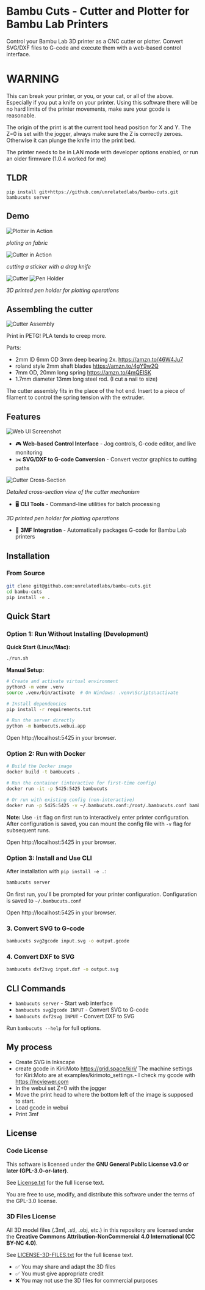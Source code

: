 # Bambu Cuts - Cutter and Plotter for Bambu Lab Printers

Control your Bambu Lab 3D printer as a CNC cutter or plotter. Convert SVG/DXF files to G-code and execute them with a web-based control interface.


# WARNING

This can break your printer, or you, or your cat, or all of the above. Especially if you put a knife on your printer. Using this software there will be no hard limits of the printer movements, make sure your gcode is reasonable. 


The origin of the print is at the current tool head position for X and Y. 
The Z=0 is set with the jogger, always make sure the Z is correctly zeroes. Otherwise it can plunge the knife into the print bed.

The printer needs to be in LAN mode with developer options enabled, or run an older firmware (1.0.4 worked for me)

## TLDR
   ```
   pip install git+https://github.com/unrelatedlabs/bambu-cuts.git
   bambucuts server
   ```

## Demo

![Plotter in Action](docs/plotter.gif)

*ploting on fabric*

![Cutter in Action](docs/cutter.gif)

*cutting a sticker with a drag knife*


![Cutter](docs/cutter_render.png)
![Pen Holder](docs/pen_holder_render.png)


*3D printed pen holder for plotting operations*


## Assembling the cutter 

![Cutter Assembly](docs/cutter_crosssection.jpeg)

Print in PETG! PLA tends to creep more. 

Parts: 
 - 2mm ID 6mm OD 3mm deep bearing 2x. https://amzn.to/46W4Ju7
 - roland style 2mm shaft blades https://amzn.to/4gY9w2Q 
 - 7mm OD, 20mm long spring https://amzn.to/4mQEISK
 - 1.7mm diameter 13mm long steel rod. (I cut a nail to size)


 The cutter assembly fits in the place of the hot end. Insert to a piece of filament to control the spring tension with the extruder.


## Features

![Web UI Screenshot](docs/gui.jpg)


- 🎮 **Web-based Control Interface** - Jog controls, G-code editor, and live monitoring
- ✂️ **SVG/DXF to G-code Conversion** - Convert vector graphics to cutting paths




![Cutter Cross-Section](docs/cutter_crosssection.jpeg)

*Detailed cross-section view of the cutter mechanism*
- 🖥️ **CLI Tools** - Command-line utilities for batch processing


*3D printed pen holder for plotting operations*
- 🔄 **3MF Integration** - Automatically packages G-code for Bambu Lab printers

## Installation

### From Source

```bash
git clone git@github.com:unrelatedlabs/bambu-cuts.git
cd bambu-cuts
pip install -e .
```

## Quick Start

### Option 1: Run Without Installing (Development)

**Quick Start (Linux/Mac):**
```bash
./run.sh
```

**Manual Setup:**
```bash
# Create and activate virtual environment
python3 -m venv .venv
source .venv/bin/activate  # On Windows: .venv\Scripts\activate

# Install dependencies
pip install -r requirements.txt

# Run the server directly
python -m bambucuts.webui.app
```

Open http://localhost:5425 in your browser.

### Option 2: Run with Docker

```bash
# Build the Docker image
docker build -t bambucuts .

# Run the container (interactive for first-time config)
docker run -it -p 5425:5425 bambucuts

# Or run with existing config (non-interactive)
docker run -p 5425:5425 -v ~/.bambucuts.conf:/root/.bambucuts.conf bambucuts
```

**Note:** Use `-it` flag on first run to interactively enter printer configuration. After configuration is saved, you can mount the config file with `-v` flag for subsequent runs.

Open http://localhost:5425 in your browser.

### Option 3: Install and Use CLI

After installation with `pip install -e .`:

```bash
bambucuts server
```

On first run, you'll be prompted for your printer configuration. Configuration is saved to `~/.bambucuts.conf`

Open http://localhost:5425 in your browser.

### 3. Convert SVG to G-code

```bash
bambucuts svg2gcode input.svg -o output.gcode
```

### 4. Convert DXF to SVG

```bash
bambucuts dxf2svg input.dxf -o output.svg
```

## CLI Commands

- `bambucuts server` - Start web interface
- `bambucuts svg2gcode INPUT` - Convert SVG to G-code
- `bambucuts dxf2svg INPUT` - Convert DXF to SVG

Run `bambucuts --help` for full options.

## My process 

- Create SVG in Inkscape
- create gcode in Kiri:Moto https://grid.space/kiri/  The machine settings for Kiri:Moto are at examples/kirimoto_settings.- I check my gcode with https://ncviewer.com
- In the webui set Z=0 with the jogger
- Move the print head to where the bottom left of the image is supposed to start.
- Load gcode in webui 
- Print 3mf


## License

### Code License

This software is licensed under the **GNU General Public License v3.0 or later (GPL-3.0-or-later)**.

See [License.txt](License.txt) for the full license text.

You are free to use, modify, and distribute this software under the terms of the GPL-3.0 license.

### 3D Files License

All 3D model files (.3mf, .stl, .obj, etc.) in this repository are licensed under the **Creative Commons Attribution-NonCommercial 4.0 International (CC BY-NC 4.0)**.

See [LICENSE-3D-FILES.txt](LICENSE-3D-FILES.txt) for the full license text.

- ✅ You may share and adapt the 3D files
- ✅ You must give appropriate credit
- ❌ You may not use the 3D files for commercial purposes
